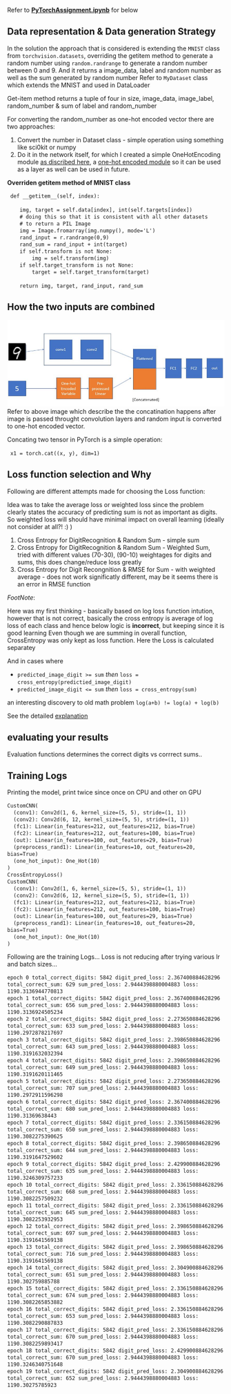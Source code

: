 Refer to **[PyTorchAssignment.ipynb](/pytorch_intro/PyTorchAssginment1.ipynb)** for below

## Data representation & Data generation Strategy

In the solution the approach that is considered is extending the ```MNIST``` class from ```torchvision.datasets```, overriding the getitem method to generate a random number using ```random.randrange``` to generate a random number between 0 and 9. And it returns a image_data, label and random number as well as the sum generated by random number 
Refer to ```MyDataset``` class which extends the MNIST and used in DataLoader

Get-item method returns a tuple of four in size, image_data, image_label, random_number & sum of label and random_number

For converting the random_number as one-hot encoded vector there are two approaches:
1. Convert the number in Dataset class - simple operation using something like sci0kit or numpy
2. Do it in the network itself, for which I created a simple OneHotEncoding  module [as discribed here](https://lirnli.wordpress.com/2017/09/03/one-hot-encoding-in-pytorch/
), a [one-hot encoded module](https://colab.research.google.com/drive/1bIIBLis92uDNl4XJS67wyEEmGe7zjbmq#scrollTo=H1RhmT6BYe6U&line=3&uniqifier=1) so it can be used as a layer as well can be used in future. 

**Overriden __getitem__ method of MNIST class**

```
 def __getitem__(self, index):
    
    img, target = self.data[index], int(self.targets[index])
    # doing this so that it is consistent with all other datasets
    # to return a PIL Image
    img = Image.fromarray(img.numpy(), mode='L')
    rand_input = r.randrange(0,9)
    rand_sum = rand_input + int(target)
    if self.transform is not None:
        img = self.transform(img)
    if self.target_transform is not None:
        target = self.target_transform(target)

    return img, target, rand_input, rand_sum

```

## How the two inputs are combined

![neuralnet](/pytorch_intro/nn.jpg) 
Refer to above image which describe the the concatination happens after image is passed throught convolution layers and random input is converted to one-hot encoded vector.

Concating two tensor in PyTorch is a simple operation:

``` x1 = torch.cat((x, y), dim=1)```

## Loss function selection and Why


Following are different attempts made for choosing the Loss function:

Idea was to take the average loss or weighted loss since the problem clearly states the accuracy of predicting sum is not as important as digits. So weighted loss will should have minimal impact on overall learning (ideally not consider at all?! :) )

1. Cross Entropy for DigitRecognition & Random Sum - simple sum
2. Cross Entropy for DigitRecognition & Random Sum - Weighted Sum, tried with different values (70-30), (90-10) weightages for digits and sums, this does change/reduce loss greatly
3. Cross Entropy for Digit Recongnition & RMSE for Sum - with weighted average - does not work significatly different, may be it seems there is an error in RMSE function

_FootNote_:

Here was my first thinking - basically based on log loss function intution, however that is not correct, basically the cross entropy is average of log loss of each class and hence below logic is **incorrect**, but keeping since it is good learning
Even though we are summing in overall function, CrossEntropy was only kept as loss function. Here the Loss is calculated separatey

And in cases where 

  - ```predicted_image_digit >= sum``` *then* ```loss = cross_entropy(predictied_image_digit)```
  - ```predicted_image_digit <= sum``` *then* ```loss = cross_entropy(sum)```

an interesting discovery to old math problem ```log(a+b) != log(a) + log(b)```

See the detailed [explanation](https://cdsmithus.medium.com/the-logarithm-of-a-sum-69dd76199790)


## evaluating your results 

Evaluation functions determines the correct digits vs corrrect sums..




## Training Logs
Printing the model, print twice since once on CPU and other on GPU
```
CustomCNN(
  (conv1): Conv2d(1, 6, kernel_size=(5, 5), stride=(1, 1))
  (conv2): Conv2d(6, 12, kernel_size=(5, 5), stride=(1, 1))
  (fc1): Linear(in_features=212, out_features=212, bias=True)
  (fc2): Linear(in_features=212, out_features=100, bias=True)
  (out): Linear(in_features=100, out_features=29, bias=True)
  (preprocess_rand1): Linear(in_features=10, out_features=20, bias=True)
  (one_hot_input): One_Hot(10)
)
CrossEntropyLoss()
CustomCNN(
  (conv1): Conv2d(1, 6, kernel_size=(5, 5), stride=(1, 1))
  (conv2): Conv2d(6, 12, kernel_size=(5, 5), stride=(1, 1))
  (fc1): Linear(in_features=212, out_features=212, bias=True)
  (fc2): Linear(in_features=212, out_features=100, bias=True)
  (out): Linear(in_features=100, out_features=29, bias=True)
  (preprocess_rand1): Linear(in_features=10, out_features=20, bias=True)
  (one_hot_input): One_Hot(10)
)
```
Following are the training Logs... Loss is not reducing after trying various lr and batch sizes...

```
epoch 0 total_correct_digits: 5842 digit_pred_loss: 2.367400884628296 total_correct_sum: 629 sum_pred_loss: 2.9444398880004883 loss: 1190.3136944770813
epoch 1 total_correct_digits: 5842 digit_pred_loss: 2.367400884628296 total_correct_sum: 656 sum_pred_loss: 2.9444398880004883 loss: 1190.3136924505234
epoch 2 total_correct_digits: 5842 digit_pred_loss: 2.273650884628296 total_correct_sum: 633 sum_pred_loss: 2.9444398880004883 loss: 1190.2972878217697
epoch 3 total_correct_digits: 5842 digit_pred_loss: 2.398650884628296 total_correct_sum: 643 sum_pred_loss: 2.9444398880004883 loss: 1190.3191632032394
epoch 4 total_correct_digits: 5842 digit_pred_loss: 2.398650884628296 total_correct_sum: 649 sum_pred_loss: 2.9444398880004883 loss: 1190.3191620111465
epoch 5 total_correct_digits: 5842 digit_pred_loss: 2.273650884628296 total_correct_sum: 707 sum_pred_loss: 2.9444398880004883 loss: 1190.2972911596298
epoch 6 total_correct_digits: 5842 digit_pred_loss: 2.367400884628296 total_correct_sum: 680 sum_pred_loss: 2.9444398880004883 loss: 1190.31369638443
epoch 7 total_correct_digits: 5842 digit_pred_loss: 2.336150884628296 total_correct_sum: 650 sum_pred_loss: 2.9444398880004883 loss: 1190.3082275390625
epoch 8 total_correct_digits: 5842 digit_pred_loss: 2.398650884628296 total_correct_sum: 644 sum_pred_loss: 2.9444398880004883 loss: 1190.3191647529602
epoch 9 total_correct_digits: 5842 digit_pred_loss: 2.429900884628296 total_correct_sum: 635 sum_pred_loss: 2.9444398880004883 loss: 1190.3246309757233
epoch 10 total_correct_digits: 5842 digit_pred_loss: 2.336150884628296 total_correct_sum: 668 sum_pred_loss: 2.9444398880004883 loss: 1190.3082257509232
epoch 11 total_correct_digits: 5842 digit_pred_loss: 2.336150884628296 total_correct_sum: 645 sum_pred_loss: 2.9444398880004883 loss: 1190.3082253932953
epoch 12 total_correct_digits: 5842 digit_pred_loss: 2.398650884628296 total_correct_sum: 697 sum_pred_loss: 2.9444398880004883 loss: 1190.3191641569138
epoch 13 total_correct_digits: 5842 digit_pred_loss: 2.398650884628296 total_correct_sum: 716 sum_pred_loss: 2.9444398880004883 loss: 1190.3191641569138
epoch 14 total_correct_digits: 5842 digit_pred_loss: 2.304900884628296 total_correct_sum: 651 sum_pred_loss: 2.9444398880004883 loss: 1190.302759885788
epoch 15 total_correct_digits: 5842 digit_pred_loss: 2.336150884628296 total_correct_sum: 674 sum_pred_loss: 2.9444398880004883 loss: 1190.3082265853882
epoch 16 total_correct_digits: 5842 digit_pred_loss: 2.336150884628296 total_correct_sum: 653 sum_pred_loss: 2.9444398880004883 loss: 1190.3082290887833
epoch 17 total_correct_digits: 5842 digit_pred_loss: 2.336150884628296 total_correct_sum: 670 sum_pred_loss: 2.9444398880004883 loss: 1190.3082259893417
epoch 18 total_correct_digits: 5842 digit_pred_loss: 2.429900884628296 total_correct_sum: 670 sum_pred_loss: 2.9444398880004883 loss: 1190.3246340751648
epoch 19 total_correct_digits: 5842 digit_pred_loss: 2.304900884628296 total_correct_sum: 652 sum_pred_loss: 2.9444398880004883 loss: 1190.30275785923
```
